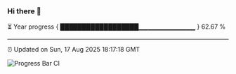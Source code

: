 ### Hi there 👋

⏳ Year progress { ██████████████████▁▁▁▁▁▁▁▁▁▁▁▁ } 62.67 %

---

⏰ Updated on Sun, 17 Aug 2025 18:17:18 GMT

![Progress Bar CI](https://github.com/code-lakshay/GitHub-Actions-Demo/workflows/Progress%20Bar%20CI/badge.svg)
